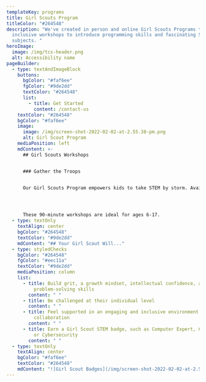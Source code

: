 ```yaml
---
templateKey: programs
title: Girl Scouts Program
titleColor: "#264548"
description: "We've created in person and online Girl Scouts Programs that are
  inclusive workshops to introduce programming skills and fascinating STEM
  subjects. "
heroImage:
  image: /img/tcs-header.png
  alt: Accessibility name
pageBuilder:
  - type: textAndImageBlock
    buttons:
      bgColor: "#faf6ee"
      fgColor: "#9de2dd"
      textColor: "#264548"
      list:
        - title: Get Started
          content: /contact-us
    textColor: "#264548"
    bgColor: "#faf6ee"
    image:
      image: /img/screen-shot-2022-02-02-at-2.55.38-pm.png
      alt: Girl Scout Program
    mediaPosition: left
    mdContent: >-
      ## Girl Scouts Workshops


      ### Gather the Troops


      Our Girl Scouts Program empowers kids to take STEM by storm. Available in person and online, these inclusive workshops introduce programming skills and fascinating STEM subjects. Workshops consist of a warm-up activity, project-based learning, and reflection, and conclude with a special badge ceremony.




      These 90-minute workshops are ideal for ages 6-17.
  - type: textOnly
    textAlign: center
    bgColor: "#264548"
    textColor: "#9de2dd"
    mdContent: "## Your Girl Scout Will..."
  - type: styledChecks
    bgColor: "#264548"
    fgColor: "#eec11a"
    textColor: "#9de2dd"
    mediaPosition: column
    list:
      - title: Build grit, a growth mindset, intellectual confidence, and
          problem-solving skills
        content: " "
      - title: Be challenged at their individual level
        content: " "
      - title: Feel supported in an engaging and inclusive environment that encourages
          collaboration
        content: " "
      - title: Earn a Girl Scout STEM badge, such as Computer Expert, Coding for Good,
          or Cybersecurity
        content: " "
  - type: textOnly
    textAlign: center
    bgColor: "#faf6ee"
    textColor: "#264548"
    mdContent: "![Girl Scout Badges](/img/screen-shot-2022-02-02-at-2.59.59-pm.png)"
---
```

